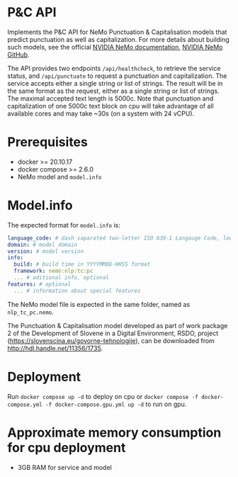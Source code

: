 # P&C API

Implements the P&C API for NeMo Punctuation & Capitalisation models that predict punctuation as well as capitalization. For more details about building such models, see the official [NVIDIA NeMo documentation](https://docs.nvidia.com/deeplearning/nemo/user-guide/docs/en/stable/nlp/punctuation_and_capitalization.html), [NVIDIA NeMo GitHub](https://github.com/NVIDIA/NeMo).

The API provides two endpoints `/api/healthcheck`, to retrieve the service status, and `/api/punctuate` to request a punctuation and capitalization. The service accepts either a single string or list of strings. The result will be in the same format as the request, either as a single string or list of strings. The maximal accepted text length is 5000c. Note that punctuation and capitalization of one 5000c text block on cpu will take advantage of all available cores and may take ~30s (on a system with 24 vCPU).

# Prerequisites

- docker >= 20.10.17
- docker compose >= 2.6.0
- NeMo model and `model.info`

# Model.info

The expected format for `model.info` is:
```yml
language_code: # dash saparated two-letter ISO 639-1 Langauge Code, lowercase, and ISO 3166 Country Code, uppercase, eg. sl-SI
domain: # model domain
version: # model version
info:
  build: # build time in YYYYMMDD-HHSS format
  framework: nemo:nlp:tc:pc
  ... # aditional info, optional
features: # optional
  ... # information about special features
```

The NeMo model file is expected in the same folder, named as `nlp_tc_pc.nemo`.

The Punctuation & Capitalisation model developed as part of work package 2 of the Development of Slovene in a Digital Environment, RSDO, project (https://slovenscina.eu/govorne-tehnologije), can be downloaded from http://hdl.handle.net/11356/1735.

# Deployment

Run `docker compose up -d` to deploy on cpu or `docker compose -f docker-compose.yml -f docker-compose.gpu.yml up -d` to run on gpu.

# Approximate memory consumption for cpu deployment

- 3GB RAM for service and model

